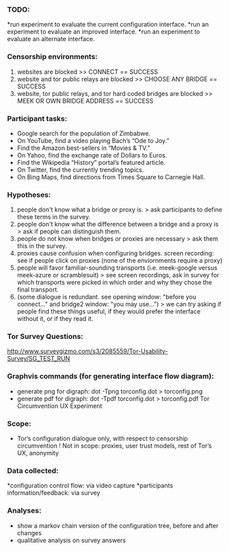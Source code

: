 ### TODO: 

*run experiment to evaluate the current configuration interface. 
*run an experiment to evaluate an improved interface.
*run an experiment to evaluate an alternate interface. 

### Censorship environments: 

1. websites are blocked >> CONNECT == SUCCESS  
2. website and tor public relays are blocked >> CHOOSE ANY BRIDGE == SUCCESS  
3. website, tor public relays, and tor hard coded bridges are blocked >> MEEK OR OWN BRIDGE ADDRESS == SUCCESS   

### Participant tasks: 
* Google search for the population of Zimbabwe.
* On YouTube, find a video playing Bach’s “Ode to Joy.”
* Find the Amazon best-sellers in “Movies & TV.”
* On Yahoo, find the exchange rate of Dollars to Euros.
* Find the Wikipedia “History” portal’s featured article.
* On Twitter, find the currently trending topics.
* On Bing Maps, find directions from Times Square to
Carnegie Hall.

### Hypotheses: 

1. people don't know what a bridge or proxy is. > ask participants to define these terms in the survey.  
2. people don't know what the difference between a bridge and a proxy is > ask if people can distinguish them. 
3. people do not know when bridges or proxies are necessary > ask them this in the survey.  
4. proxies cause confusion when configuring bridges. screen recording: see if people click on proxies (none of the enviornments require a proxy)
5. people will favor familiar-sounding transports (i.e. meek-google versus meek-azure or scramblesuit) > see screen recordings, ask in survey for which transports were picked in which order and why they chose the final transport.  
6. (some dialogue is redundant. see opening window: "before you connect..." and bridge2 window: "you may use...") > we can try asking if people find these things useful, if they would prefer the interface without it, or if they read it.  

### Tor Survey Questions: 
http://www.surveygizmo.com/s3/2085559/Tor-Usability-Survey/SG_TEST_RUN

### Graphvis commands (for generating interface flow diagram):  
* generate png for digraph: dot -Tpng torconfig.dot > torconfig.png
* generate pdf for digraph: dot -Tpdf torconfig.dot > torconfig.pdf
Tor Circumvention UX Experiment

### Scope: 
- Tor’s configuration dialogue only, with respect to censorship circumvention
! Not in scope: proxies, user trust models, rest of Tor’s UX, anonymity

### Data collected: 

*configuration control flow: via video capture
*participants information/feedback: via survey

### Analyses: 
* show a markov chain version of the configuration tree, before and after changes
* qualitative analysis on survey answers 

